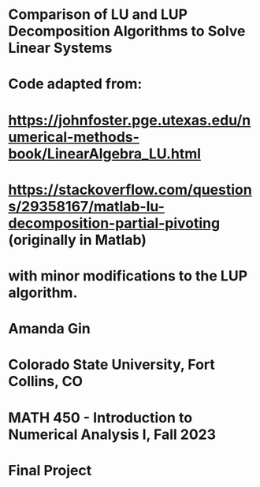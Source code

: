 # Comparison of LU and LUP Decomposition Algorithms to Solve Linear Systems

# Code adapted from: 
# https://johnfoster.pge.utexas.edu/numerical-methods-book/LinearAlgebra_LU.html
# https://stackoverflow.com/questions/29358167/matlab-lu-decomposition-partial-pivoting (originally in Matlab) 
# with minor modifications to the LUP algorithm.

# Amanda Gin
# Colorado State University, Fort Collins, CO
# MATH 450 - Introduction to Numerical Analysis I, Fall 2023
# Final Project

